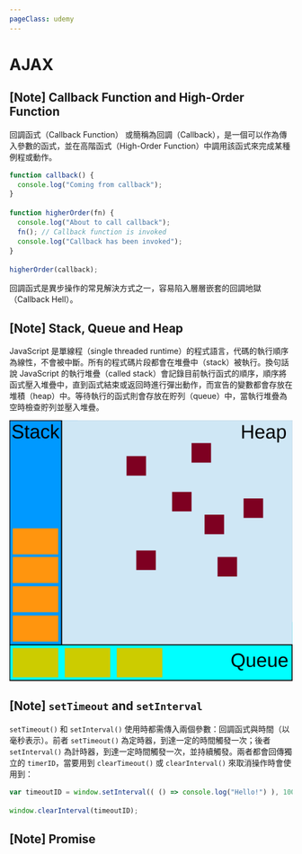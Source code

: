 ```yaml
---
pageClass: udemy
---
```


# AJAX

## [Note] Callback Function and High-Order Function

回調函式（Callback Function） 或簡稱為回調（Callback），是一個可以作為傳入參數的函式，並在高階函式（High-Order Function）中調用該函式來完成某種例程或動作。

```javascript
function callback() {
  console.log("Coming from callback");
}

function higherOrder(fn) {
  console.log("About to call callback");
  fn(); // Callback function is invoked
  console.log("Callback has been invoked");
}

higherOrder(callback);
```

回調函式是異步操作的常見解決方式之一，容易陷入層層嵌套的回調地獄（Callback Hell）。

## [Note] Stack, Queue and Heap

JavaScript 是單線程（single threaded runtime）的程式語言，代碼的執行順序為線性，不會被中斷。所有的程式碼片段都會在堆疊中（stack）被執行。換句話說 JavaScript 的執行堆疊（called stack）會記錄目前執行函式的順序，順序將函式壓入堆疊中，直到函式結束或返回時進行彈出動作，而宣告的變數都會存放在堆積（heap）中。等待執行的函式則會存放在貯列（queue）中，當執行堆疊為空時檢查貯列並壓入堆疊。

<p align="center">
  <img src="./src/StackAndHeap.svg">
</p>

## [Note] `setTimeout` and `setInterval`

`setTimeout()` 和 `setInterval()` 使用時都需傳入兩個參數：回調函式與時間（以毫秒表示）。前者 `setTimeout()` 為定時器，到達一定的時間觸發一次；後者 `setInterval()` 為計時器，到達一定時間觸發一次，並持續觸發。兩者都會回傳獨立的 `timerID`，當要用到 `clearTimeout()` 或 `clearInterval()` 來取消操作時會使用到：

```javascript
var timeoutID = window.setInterval(( () => console.log("Hello!") ), 1000);

window.clearInterval(timeoutID);
```

## [Note] Promise